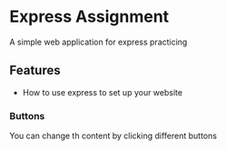 # Express Assignment
A simple web application for express practicing

## Features
- How to use express to set up your website

### Buttons 
You can change th content by clicking different buttons
